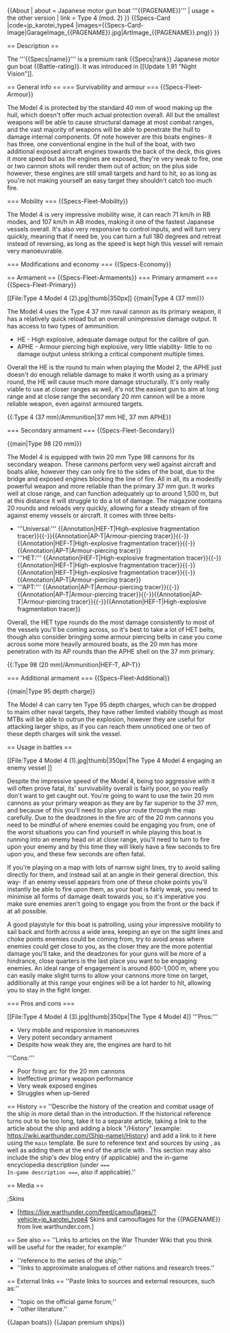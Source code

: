 {{About
| about = Japanese motor gun boat '''{{PAGENAME}}'''
| usage = the other version
| link = Type 4 (mod. 2)
}}
{{Specs-Card
|code=jp_karotei_type4
|images={{Specs-Card-Image|GarageImage_{{PAGENAME}}.jpg|ArtImage_{{PAGENAME}}.png}}
}}

== Description ==
<!-- ''In the first part of the description, cover the history of the ship's creation and military application. In the second part, tell the reader about using this ship in the game. Add a screenshot: if a beginner player has a hard time remembering vehicles by name, a picture will help them identify the ship in question.'' -->
The '''{{Specs|name}}''' is a premium rank {{Specs|rank}} Japanese motor gun boat {{Battle-rating}}. It was introduced in [[Update 1.91 "Night Vision"]].

== General info ==
=== Survivability and armour ===
{{Specs-Fleet-Armour}}
<!-- ''Talk about the vehicle's armour. Note the most well-defended and most vulnerable zones, e.g. the ammo magazine. Evaluate the composition of components and assemblies responsible for movement and manoeuvrability. Evaluate the survivability of the primary and secondary armaments separately. Don't forget to mention the size of the crew, which plays an important role in fleet mechanics. Save tips on preserving survivability for the "Usage in battles" section. If necessary, use a graphical template to show the most well-protected or most vulnerable points in the armour.'' -->

The Model 4 is protected by the standard 40 mm of wood making up the hull, which doesn't offer much actual protection overall. All but the smallest weapons will be able to cause structural damage at most combat ranges, and the vast majority of weapons will be able to penetrate the hull to damage internal components. Of note however are this boats engines- it has three, one conventional engine in the hull of the boat, with two additional exposed aircraft engines towards the back of the deck, this gives it more speed but as the engines are exposed, they're very weak to fire, one or two cannon shots will render them out of action; on the plus side however, these engines are still small targets and hard to hit, so as long as you're not making yourself an easy target they shouldn't catch too much fire.

=== Mobility ===
{{Specs-Fleet-Mobility}}
<!-- ''Write about the ship's mobility. Evaluate its power and manoeuvrability, rudder rerouting speed, stopping speed at full tilt, with its maximum forward and reverse speed.'' -->

The Model 4 is very impressive mobility wise, it can reach 71 km/h in RB modes, and 107 km/h in AB modes, making it one of the fastest Japanese vessels overall. It's also very responsive  to control inputs, and will turn very quickly, meaning that if need be, you can turn a full 180 degrees and retreat instead of reversing, as long as the speed is kept high this vessel will remain very manoeuvrable.

=== Modifications and economy ===
{{Specs-Economy}}

== Armament ==
{{Specs-Fleet-Armaments}}
=== Primary armament ===
{{Specs-Fleet-Primary}}
<!-- ''Provide information about the characteristics of the primary armament. Evaluate their efficacy in battle based on their reload speed, ballistics and the capacity of their shells. Add a link to the main article about the weapon: <code><nowiki>{{main|Weapon name (calibre)}}</nowiki></code>. Broadly describe the ammunition available for the primary armament, and provide recommendations on how to use it and which ammunition to choose.'' -->
[[File:Type 4 Model 4 (2).jpg|thumb|350px]]
{{main|Type 4 (37 mm)}}

The Model 4 uses the Type 4 37 mm naval cannon as its primary weapon, it has a relatively quick reload but an overall unimpressive damage output. It has access to two types of ammunition.

* HE - High explosive, adequate damage output for the calibre of gun.
* APHE - Armour piercing high explosive, very little viability- little to no damage output unless striking a critical component multiple times.

Overall the HE is the round to main when playing the Model 2, the APHE just doesn't do enough reliable damage to make it worth using as a primary round, the HE will cause much more damage structurally. It's only really viable to use at closer ranges as well, it's not the easiest gun to aim at long range and at close range the secondary 20 mm cannon will be a more reliable weapon, even against armoured targets.

{{:Type 4 (37 mm)/Ammunition|37 mm HE, 37 mm APHE}}

=== Secondary armament ===
{{Specs-Fleet-Secondary}}
<!-- ''Some ships are fitted with weapons of various calibres. Secondary armaments are defined as weapons chosen with the control <code>Select secondary weapon</code>. Evaluate the secondary armaments and give advice on how to use them. Describe the ammunition available for the secondary armament. Provide recommendations on how to use them and which ammunition to choose. Remember that any anti-air armament, even heavy calibre weapons, belong in the next section. If there is no secondary armament, remove this section.'' -->
{{main|Type 98 (20 mm)}}

The Model 4 is equipped with twin 20 mm Type 98 cannons for its secondary weapon. These cannons perform very well against aircraft and boats alike, however they can only fire to the sides of the boat, due to the bridge and exposed engines blocking the line of fire. All in all, its a modestly powerful weapon and more reliable than the primary 37 mm gun. It works well at close range, and can function adequately up to around 1,500 m, but at this distance it will struggle to do a lot of damage. The magazine contains 20 rounds and reloads very quickly, allowing for a steady stream of fire against enemy vessels or aircraft. It comes with three belts-

* '''Universal:''' {{Annotation|HEF-T|High-explosive fragmentation tracer}}{{-}}{{Annotation|AP-T|Armour-piercing tracer}}{{-}}{{Annotation|HEF-T|High-explosive fragmentation tracer}}{{-}}{{Annotation|AP-T|Armour-piercing tracer}}
* '''HET:''' {{Annotation|HEF-T|High-explosive fragmentation tracer}}{{-}}{{Annotation|HEF-T|High-explosive fragmentation tracer}}{{-}}{{Annotation|HEF-T|High-explosive fragmentation tracer}}{{-}}{{Annotation|AP-T|Armour-piercing tracer}}
* '''APT:''' {{Annotation|AP-T|Armour-piercing tracer}}{{-}}{{Annotation|AP-T|Armour-piercing tracer}}{{-}}{{Annotation|AP-T|Armour-piercing tracer}}{{-}}{{Annotation|HEF-T|High-explosive fragmentation tracer}}

Overall, the HET type rounds do the most damage consistently to most of the vessels you'll be coming across, so it's best to take a lot of HET belts, though also consider bringing some armour piercing belts in case you come across some more heavily armoured boats, as the 20 mm has more penetration with its AP rounds than the APHE shell on the 37 mm primary.

{{:Type 98 (20 mm)/Ammunition|HEF-T, AP-T}}

=== Additional armament ===
{{Specs-Fleet-Additional}}
<!-- ''Describe the available additional armaments of the ship: depth charges, mines, torpedoes. Talk about their positions, available ammunition and launch features such as dead zones of torpedoes. If there is no additional armament, remove this section.'' -->
{{main|Type 95 depth charge}}

The Model 4 can carry ten Type 95 depth charges, which can be dropped to maim other naval targets, they have rather limited viability though as most MTBs will be able to outrun the explosion, however they are useful for attacking larger ships, as if you can reach them unnoticed one or two of these depth charges will sink the vessel.

== Usage in battles ==
<!-- ''Describe the technique of using this ship, the characteristics of her use in a team and tips on strategy. Abstain from writing an entire guide – don't try to provide a single point of view, but give the reader food for thought. Talk about the most dangerous opponents for this vehicle and provide recommendations on fighting them. If necessary, note the specifics of playing with this vehicle in various modes (AB, RB, SB).'' -->
[[File:Type 4 Model 4 (1).jpg|thumb|350px|The Type 4 Model 4 engaging an enemy vessel ]]

Despite the impressive speed of the Model 4, being too aggressive with it will often prove fatal, its' survivability overall is fairly poor, so you really don't want to get caught out. You're going to want to use the twin 20 mm cannons as your primary weapon as they are by far superior to the 37 mm, and because of this you'll need to plan your route through the map carefully. Due to the deadzones in the fire arc of the 20 mm cannons you need to be mindful of where enemies could be engaging you from, one of the worst situations you can find yourself in while playing this boat is running into an enemy head on at close range, you'll need to turn to fire upon your enemy and by this time they will likely have a few seconds to fire upon you, and these few seconds are often fatal.

If you're playing on a map with lots of narrow sight lines, try to avoid sailing directly for them, and instead sail at an angle in their general direction, this way- if an enemy vessel appears from one of these choke points you'll instantly be able to fire upon them, as your boat is fairly weak, you need to minimise all forms of damage dealt towards you, so it's imperative you make sure enemies aren't going to engage you from the front or the back if at all possible.

A good playstyle for this boat is patrolling, using your impressive mobility to sail back and forth across a wide area, keeping an eye on the sight lines and choke points enemies could be coming from, try to avoid areas where enemies could get close to you, as the closer they are the more potential damage you'll take, and the deadzones for your guns will be more of a hindrance, close quarters is the last place you want to be engaging enemies. An ideal range of engagement is around 800-1,000 m, where you can easily make slight turns to allow your cannons more time on target, additionally at this range your engines will be a lot harder to hit, allowing you to stay in the fight longer.

=== Pros and cons ===
<!-- ''Summarise and briefly evaluate the vehicle in terms of its characteristics and combat effectiveness. Mark its pros and cons in the bulleted list. Try not to use more than 6 points for each of the characteristics. Avoid using categorical definitions such as "bad", "good" and the like - use substitutions with softer forms such as "inadequate" and "effective".'' -->
[[File:Type 4 Model 4 (3).jpg|thumb|350px|The Type 4 Model 4]]
'''Pros:'''

* Very mobile and responsive in manoeuvres
* Very potent secondary armament
* Despite how weak they are, the engines are hard to hit

'''Cons:'''

* Poor firing arc for the 20 mm cannons
* Ineffective primary weapon performance
* Very weak exposed engines
* Struggles when up-tiered

== History ==
''Describe the history of the creation and combat usage of the ship in more detail than in the introduction. If the historical reference turns out to be too long, take it to a separate article, taking a link to the article about the ship and adding a block "/History" (example: <nowiki>https://wiki.warthunder.com/(Ship-name)/History</nowiki>) and add a link to it here using the <code>main</code> template. Be sure to reference text and sources by using <code><nowiki><ref></ref></nowiki></code>, as well as adding them at the end of the article with <code><nowiki><references /></nowiki></code>. This section may also include the ship's dev blog entry (if applicable) and the in-game encyclopedia description (under <code><nowiki>=== In-game description ===</nowiki></code>, also if applicable).''

== Media ==
<!-- ''Excellent additions to the article would be video guides, screenshots from the game, and photos.'' -->

;Skins
* [https://live.warthunder.com/feed/camouflages/?vehicle=jp_karotei_type4 Skins and camouflages for the {{PAGENAME}} from live.warthunder.com.]

== See also ==
''Links to articles on the War Thunder Wiki that you think will be useful for the reader, for example:''
* ''reference to the series of the ship;''
* ''links to approximate analogues of other nations and research trees.''

== External links ==
''Paste links to sources and external resources, such as:''
* ''topic on the official game forum;''
* ''other literature.''

{{Japan boats}}
{{Japan premium ships}}